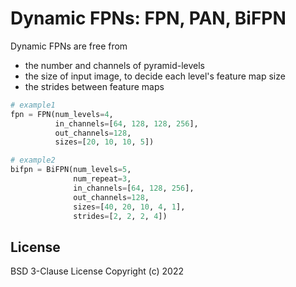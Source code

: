 # Dynamic FPNs: FPN, PAN, BiFPN
  
Dynamic FPNs are free from
- the number and channels of pyramid-levels
- the size of input image, to decide each level's feature map size 
- the strides between feature maps  

```python
# example1
fpn = FPN(num_levels=4,
          in_channels=[64, 128, 128, 256],
          out_channels=128,
          sizes=[20, 10, 10, 5])

# example2
bifpn = BiFPN(num_levels=5,
              num_repeat=3,
              in_channels=[64, 128, 256],
              out_channels=128,
              sizes=[40, 20, 10, 4, 1],
              strides=[2, 2, 2, 4])
```

## License
BSD 3-Clause License Copyright (c) 2022

